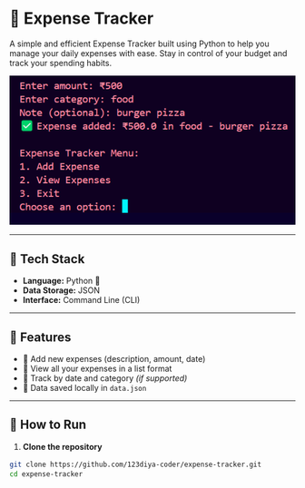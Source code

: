 # 💸 Expense Tracker

A simple and efficient Expense Tracker built using Python to help you manage your daily expenses with ease. Stay in control of your budget and track your spending habits.

![Expense Tracker Screenshot](./expense%20tracker%20png.png)

---

## 🧰 Tech Stack

- **Language:** Python 🐍  
- **Data Storage:** JSON  
- **Interface:** Command Line (CLI)

---

## 🔑 Features

- 📌 Add new expenses (description, amount, date)
- 📜 View all your expenses in a list format
- 📅 Track by date and category *(if supported)*
- 💾 Data saved locally in `data.json`

---

## 🚀 How to Run

1. **Clone the repository**

```bash
git clone https://github.com/123diya-coder/expense-tracker.git
cd expense-tracker
